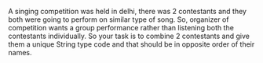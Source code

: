 A singing competition was held in delhi, there was 2 contestants and they both were going to perform on similar type
of song. So, organizer of competition wants a group performance rather than listening both the contestants individually.
So your task is to combine 2 contestants and give them a unique String type code and that should be in opposite order of
their names.
